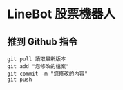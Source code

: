 # LineBot 股票機器人

## 推到 Github 指令
```git
git pull 讀取最新版本
git add "您修改的檔案"
git commit -m "您修改的內容"
git push
```
